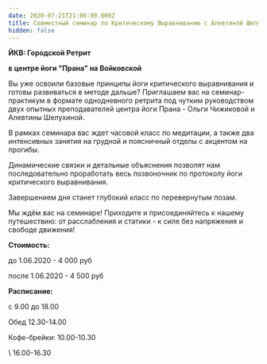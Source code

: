```yaml
---
date: 2020-07-21T21:00:00.000Z
title: Совместный семинар по Критическому Выравниванию с Алевтиной Шелухиной
hidden: false
---
```

**ЙКВ: Городской Ретрит** 

**в центре йоги "Прана" на Войковской**

Вы уже освоили базовые принципы йоги критического выравнивания и готовы развиваться в методе дальше?  Приглашаем вас на семинар-практикум в формате однодневного ретрита под чутким руководством двух опытных преподавателей центра йоги Прана - Ольги Чижиковой и Алевтины Шелухиной. 

В рамках семинара вас ждет часовой класс по медитации, а также два интенсивных занятия на грудной и поясничный отделы с акцентом на прогибы.

Динамические связки и детальные объяснения позволят нам последовательно проработать весь позвоночник по протоколу йоги критического выравнивания.

Завершением дня станет глубокий класс по перевернутым позам.

Мы ждём вас на семинаре! Приходите и присоединяйтесь к нашему путешествию: от расслабления и статики - к силе без напряжения и свободе движения!



**Стоимость:**

 до 1.06.2020 - 4 000 руб

после 1.06.2020 - 4 500 руб

**Расписание:**

с 9.00 до 18.00  

Обед  12.30-14.00 

Кофе-брейки: 10.00-10.30

\    16.00-16.30
